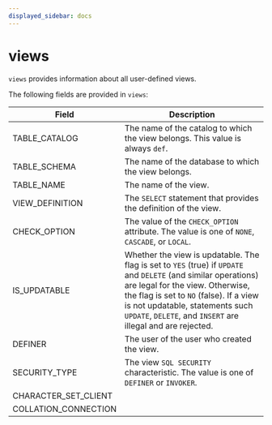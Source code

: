 ```yaml
---
displayed_sidebar: docs
---
```


# views

`views` provides information about all user-defined views.

The following fields are provided in `views`:

| **Field**            | **Description**                                              |
| -------------------- | ------------------------------------------------------------ |
| TABLE_CATALOG        | The name of the catalog to which the view belongs. This value is always `def`. |
| TABLE_SCHEMA         | The name of the database to which the view belongs.          |
| TABLE_NAME           | The name of the view.                                        |
| VIEW_DEFINITION      | The `SELECT` statement that provides the definition of the view. |
| CHECK_OPTION         | The value of the `CHECK_OPTION` attribute. The value is one of `NONE`, `CASCADE`, or `LOCAL`. |
| IS_UPDATABLE         | Whether the view is updatable. The flag is set to `YES` (true) if `UPDATE` and `DELETE` (and similar operations) are legal for the view. Otherwise, the flag is set to `NO` (false). If a view is not updatable, statements such `UPDATE`, `DELETE`, and `INSERT` are illegal and are rejected. |
| DEFINER              | The user of the user who created the view.                   |
| SECURITY_TYPE        | The view `SQL SECURITY` characteristic. The value is one of `DEFINER` or `INVOKER`. |
| CHARACTER_SET_CLIENT |                                                              |
| COLLATION_CONNECTION |                                                              |
